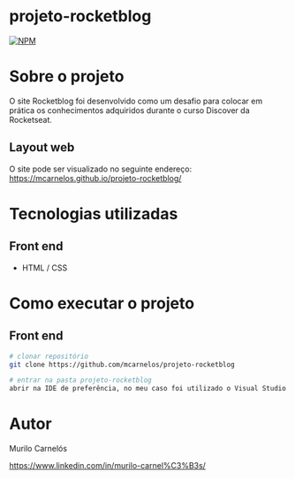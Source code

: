 # projeto-rocketblog
[![NPM](https://img.shields.io/npm/l/react)](https://github.com/mcarnelos/projeto-rocketblog/new/master/LICENSE)

# Sobre o projeto

O site Rocketblog foi desenvolvido como um desafio para colocar em prática os conhecimentos adquiridos durante o curso Discover da Rocketseat.

## Layout web
O site pode ser visualizado no seguinte endereço: 
https://mcarnelos.github.io/projeto-rocketblog/

# Tecnologias utilizadas
## Front end
- HTML / CSS

# Como executar o projeto

## Front end

```bash
# clonar repositório
git clone https://github.com/mcarnelos/projeto-rocketblog

# entrar na pasta projeto-rocketblog
abrir na IDE de preferência, no meu caso foi utilizado o Visual Studio Code.
```

# Autor

Murilo Carnelós

https://www.linkedin.com/in/murilo-carnel%C3%B3s/

